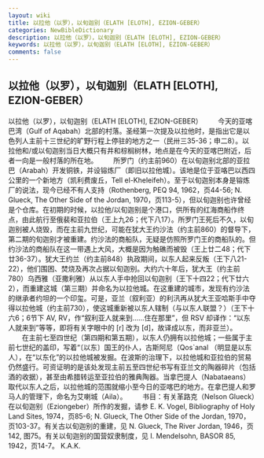 ```yaml
---
layout: wiki
title: 以拉他（以罗），以旬迦别（ELATH [ELOTH], EZION-GEBER）
categories: NewBibleDictionary
description: 以拉他（以罗），以旬迦别（ELATH [ELOTH], EZION-GEBER）
keywords: 以拉他（以罗），以旬迦别（ELATH [ELOTH], EZION-GEBER）
comments: false
---
```


## 以拉他（以罗），以旬迦别（ELATH [ELOTH], EZION-GEBER）



以拉他（以罗），以旬迦别（ELATH [ELOTH], EZION-GEBER）
　　今天的亚喀巴湾（Gulf of Aqabah）北部的村落。圣经第一次提及以拉他时，是指出它是以色列人主前十三世纪的旷野行程上停驻的地方之一（民卅三35-36；申二8）。以拉他和/或以旬迦别当日大概只有井和棕榈树林，地点是在今天的亚喀巴附近，后者一向是一般村落的所在地。
　　所罗门（约主前960）在以旬迦别北部的亚拉巴（Arabah）开发铜铁，并设镕炼厂（即旧以拉他城）。该地是位于亚咯巴以西四公里的一个新地方（凯利费废丘，Tell el-Kheleifeh）。至于以旬迦别本身是镕炼厂的说法，现今已经不有人支持（Rothenberg, PEQ 94, 1962，页44-56; N. Glueck, The Other Side of the Jordan, 1970，页113-5），但以旬迦别也许曾经是个仓库。在初期的时候，以拉他/以旬迦别是个港口，供所有的红海商船作终点，由此航行至俄裴和亚拉伯（王上九26；代下八17）。所罗门王死后不久，以旬迦别被人烧毁，而在主前九世纪，可能在犹大王约沙法（约主前860）的督导下，第二期的旬迦别才被重建。约沙法的商船队，无疑是仿照所罗门王的商船队的。但约沙法的商船队在这一带遇上大风，大概是因为触礁而被毁（王上廿二48；代下廿36-37）。犹大王约兰（约主前848）执政期间，以东人起来反叛（王下八21-22），他们围困、焚烧及再次占据以旬迦别。大约六十年后，犹大王（约主前780）乌西雅（亚撒利雅）从以东人手中抢回以旬迦别（王下十四22；代下廿六2），而重建这城（第三期）并命名为以拉他城。在这重建的城市，发现有约沙法的继承者约坦的一个印玺。可是，亚兰（叙利亚）的利汛再从犹大王亚哈斯手中夺得以拉他城（约主前730），使这城重新被以东人辖制（与以东人联盟？）（王下十六6；6节下 AV, RV，作“叙利亚人就来到……住在那里”，但 RSV 却译作：“以东人就来到”等等，即将有关字眼中的 [r] 改为 [d]，故译成以东，而非亚兰）。
　　在主前七至四世纪（第四期和第五期），以东人仍拥有以拉他城；一些属于主前七世纪的盖印，写着“〔以东〕国王的仆人，古斯阿尼（Qos`anal （明显是以东人），在“以东化”的以拉他城被发掘。在波斯的治理下，以拉他城和亚拉伯的贸易仍然盛行。可资证明的是该处发现主前五至四世纪书写有亚兰文的陶器碎片（包括酒的收据），甚至由希腊转运至亚拉伯的雅典陶器。当拿巴提人（Nabataeans）取代以东人之后，以拉他城的范围就缩小至今日的亚喀巴的地方。在拿巴提人和罗马人的管理下，命名为艾喇城（Aila）。
　　书目：有关革路克（Nelson Glueck）在以旬迦别（Eziongeber）所作的发掘，请参 E. K. Vogel, Bibliography of Holy Land Sites, 1974，页85-6; N. Glueck, The Other Side of the Jordan, 1970，页103-37。有关古以旬迦别的重建，见 N. Glueck, The River Jordan, 1946，页142, 图75。有关以旬迦别的国营奴隶制度，见 I. Mendelsohn, BASOR 85, 1942，页14-7。
K.A.K.




